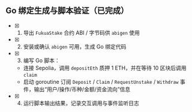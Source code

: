## Go 绑定生成与脚本验证（已完成）
- [x] 1. 导出 `FukuaStake` 合约 ABI / 字节码供 `abigen` 使用
- [x] 2. 安装或确认 `abigen` 可用，生成 Go 绑定代码
- [x] 3. 编写 Go 脚本：
  - 连接 Sepolia，调用 `depositEth` 质押 1 ETH，并在等待 10 区块后调用 `claim`
  - 启动 goroutine 订阅 `Deposit` / `Claim` / `RequestUnstake` / `Withdraw` 事件，输出“用户/操作/币种/金额/资金流向”信息
- [x] 4. 运行脚本输出结果，记录交互调用与事件监听日志
